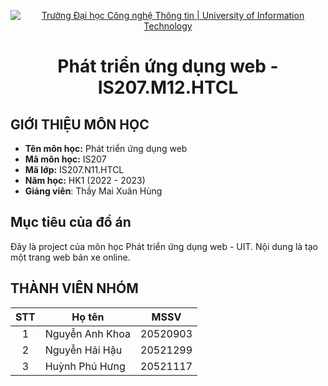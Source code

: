 <!-- Banner -->
<p align="center">
  <a href="https://www.uit.edu.vn/" title="Trường Đại học Công nghệ Thông tin" style="border: none;">
    <img src="https://i.imgur.com/WmMnSRt.png" alt="Trường Đại học Công nghệ Thông tin | University of Information Technology">
  </a>
</p>

<h1 align="center"><b>Phát triển ứng dụng web - IS207.M12.HTCL</b></h>

## GIỚI THIỆU MÔN HỌC
* **Tên môn học:** Phát triển ứng dụng web
* **Mã môn học:** IS207
* **Mã lớp:** IS207.N11.HTCL
* **Năm học:** HK1 (2022 - 2023)
* **Giảng viên**: Thầy Mai Xuân Hùng 

<!-- ABOUT THE PROJECT -->
## <h2 id="muctieu">Mục tiêu của đồ án</h2>
Đây là project của môn học Phát triển ứng dụng web - UIT. Nội dung là tạo một trang web bán xe online.

 ## THÀNH VIÊN NHÓM
| STT| Họ tên         | MSSV                 |
|:--:|----------------|------------------------|
| 1  | Nguyễn Anh Khoa      | 20520903 |
| 2  | Nguyễn Hải Hậu       | 20521299 |          
| 3  | Huỳnh Phú Hưng       | 20521117 |             
